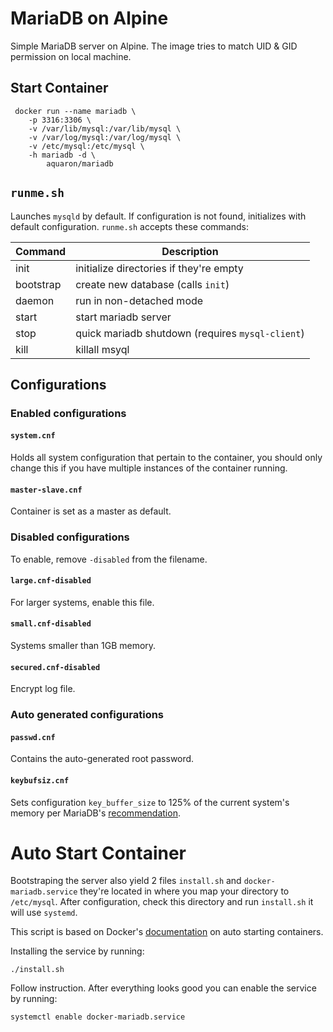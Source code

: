 # MariaDB on Alpine

Simple MariaDB server on Alpine.
The image tries to match UID & GID permission on local machine.

## Start Container

     docker run --name mariadb \
        -p 3316:3306 \
        -v /var/lib/mysql:/var/lib/mysql \
        -v /var/log/mysql:/var/log/mysql \
        -v /etc/mysql:/etc/mysql \
        -h mariadb -d \
            aquaron/mariadb

## `runme.sh`

Launches `mysqld` by default. If configuration is not found, initializes with default configuration.
`runme.sh` accepts these commands:

| Command   | Description                                      |
| --------- | ------------------------------------------------ |
| init      | initialize directories if they're empty          |
| bootstrap | create new database (calls `init`)               |
| daemon    | run in non-detached mode                         |
| start     | start mariadb server                             |
| stop      | quick mariadb shutdown (requires `mysql-client`) |
| kill      | killall msyql                                    |

## Configurations

### Enabled configurations

#### `system.cnf`

Holds all system configuration that pertain to the container, you should only change this
if you have multiple instances of the container running.

#### `master-slave.cnf`

Container is set as a master as default.

### Disabled configurations

To enable, remove `-disabled` from the filename.

#### `large.cnf-disabled`

For larger systems, enable this file.

#### `small.cnf-disabled`

Systems smaller than 1GB memory.

#### `secured.cnf-disabled`

Encrypt log file.

### Auto generated configurations

#### `passwd.cnf`

Contains the auto-generated root password.

#### `keybufsiz.cnf`

Sets configuration `key_buffer_size` to 125% of the current system's memory per MariaDB's 
[recommendation](https://mariadb.com/kb/en/mariadb/optimizing-key_buffer_size/).

# Auto Start Container

Bootstraping the server also yield 2 files `install.sh` and `docker-mariadb.service` they're
located in where you map your directory to `/etc/mysql`. After configuration, check this directory
and run `install.sh` it will use `systemd`. 

This script is based on Docker's 
[documentation](https://docs.docker.com/engine/admin/host_integration/) on auto starting containers.

Installing the service by running:

    ./install.sh

Follow instruction. After everything looks good you can enable the service by running:

    systemctl enable docker-mariadb.service


